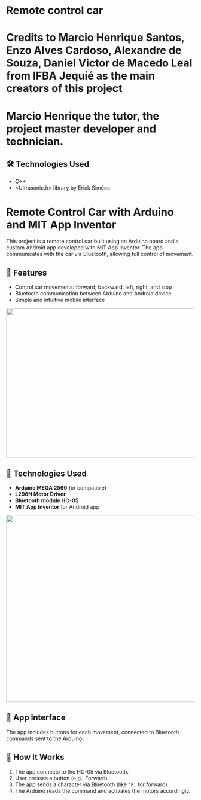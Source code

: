 # Remote control car

# Credits to Marcio Henrique Santos, Enzo Alves Cardoso, Alexandre de Souza, Daniel Victor de Macedo Leal from IFBA Jequié as the main creators of this project 
# Marcio Henrique the tutor, the project master developer and technician.

## 🛠 Technologies Used

- C++
- <Ultrasonic.h> library by Erick Simões
  
# Remote Control Car with Arduino and MIT App Inventor

This project is a remote control car built using an Arduino board and a custom Android app developed with MIT App Inventor. The app communicates with the car via Bluetooth, allowing full control of movement.

## 🚗 Features

- Control car movements: forward, backward, left, right, and stop
- Bluetooth communication between Arduino and Android device
- Simple and intuitive mobile interface
<img height=400 width=900 src = "https://github.com/user-attachments/assets/9032a2ee-54e3-4c02-9632-130c0872bd43"/>

## 🧰 Technologies Used

- **Arduino MEGA 2560** (or compatible)
- **L298N Motor Driver**
- **Bluetooth module HC-05**
- **MIT App Inventor** for Android app

<img width=600 height=500 src = "https://github.com/user-attachments/assets/daeb9b5a-21db-4b4e-9f87-7b6ac9f6ae4d"/>

## 📱 App Interface

The app includes buttons for each movement, connected to Bluetooth commands sent to the Arduino.

## 🧠 How It Works

1. The app connects to the HC-05 via Bluetooth.
2. User presses a button (e.g., Forward).
3. The app sends a character via Bluetooth (like `'F'` for forward).
4. The Arduino reads the command and activates the motors accordingly.



